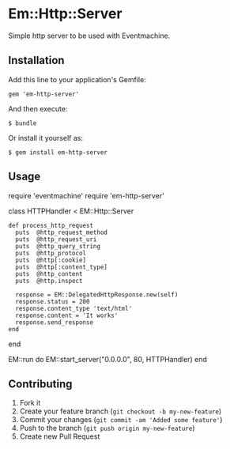 # Em::Http::Server

Simple http server to be used with Eventmachine.

## Installation

Add this line to your application's Gemfile:

    gem 'em-http-server'

And then execute:

    $ bundle

Or install it yourself as:

    $ gem install em-http-server

## Usage

  require 'eventmachine'
  require 'em-http-server'

  class HTTPHandler < EM::Http::Server

    def process_http_request
      puts  @http_request_method
      puts  @http_request_uri
      puts  @http_query_string
      puts  @http_protocol
      puts  @http[:cookie]
      puts  @http[:content_type]
      puts  @http_content
      puts  @http.inspect

      response = EM::DelegatedHttpResponse.new(self)
      response.status = 200
      response.content_type 'text/html'
      response.content = 'It works'
      response.send_response
    end

  end

  EM::run do
    EM::start_server("0.0.0.0", 80, HTTPHandler)
  end

## Contributing

1. Fork it
2. Create your feature branch (`git checkout -b my-new-feature`)
3. Commit your changes (`git commit -am 'Added some feature'`)
4. Push to the branch (`git push origin my-new-feature`)
5. Create new Pull Request
